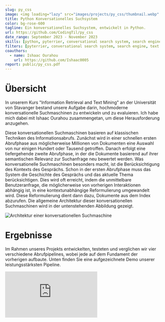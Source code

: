 ```yaml
---
slug: py_css
image: <img loading="lazy" src="images/projects/py_css/thumbnail.webp" alt="Ein in Python entwickeltes konversationelles Suchsystem."/>
title: Python Konversationelles Suchsystem
color: bg-rose-600
tagline: Ein konversationelles Suchsystem, entwickelt in Python.
url: https://github.com/CodingTil/py_css
date_range: September 2023 - November 2023
skills: [python, pyterrier, conversational search system, search engine, text processing, information retrieval, git]
filters: [pyterrier, conversational search system, search engine, text processing, information retrieval, git]
coauthors:
  - name: Ishaac Ourahou
    url: https://github.com/Ishaac0005
report: public/py_css.pdf
---
```

# Übersicht
In unserem Kurs "Information Retrieval and Text Mining" an der Universität von Stavanger bestand unsere Aufgabe darin, hochmoderne konversationelle Suchmaschinen zu entwickeln und zu evaluieren. Ich habe mich dabei mit Ishaac Ourahou zusammengetan, um diese Herausforderung anzugehen.

Diese konversationellen Suchmaschinen basieren auf klassischen Techniken des Informationsabrufs. Zunächst wird in einer schnellen ersten Abrufphase aus möglicherweise Millionen von Dokumenten eine Auswahl von nur einigen Hundert oder Tausend getroffen. Danach erfolgt eine tiefergehende zweite Abrufphase, in der die Dokumente basierend auf ihrer semantischen Relevanz zur Suchanfrage neu bewertet werden. Was konversationelle Suchmaschinen besonders macht, ist die Berücksichtigung des Kontexts des Gesprächs. Schon in der ersten Abrufphase muss das System die Geschichte des Gesprächs und das aktuelle Thema berücksichtigen. Dies wird oft erreicht, indem die unmittelbare Benutzeranfrage, die möglicherweise von vorherigen Interaktionen abhängig ist, in eine kontextunabhängige Reformulierung umgewandelt wird. Diese Reformulierung dient dann dazu, Dokumente aus dem Index abzurufen. Die allgemeine Architektur dieser konversationellen Suchmaschinen wird in der untenstehenden Abbildung gezeigt.

<img loading="lazy" src="images/projects/py_css/pipeline.webp" alt="Architektur einer konversationellen Suchmaschine"/>

# Ergebnisse
Im Rahmen unseres Projekts entwickelten, testeten und verglichen wir vier verschiedene Abrufpipelines, wobei jede auf dem Fundament der vorherigen aufbaute. Unten finden Sie eine aufgezeichnete Demo unserer leistungsstärksten Pipeline.

<iframe src="https://www.youtube-nocookie.com/embed/p07z49_JPu8?si=UaSQrPgKCSoNevK6" title="YouTube video player" frameborder="0" allow="accelerometer; autoplay; clipboard-write; encrypted-media; gyroscope; picture-in-picture; web-share" allowfullscreen></iframe>